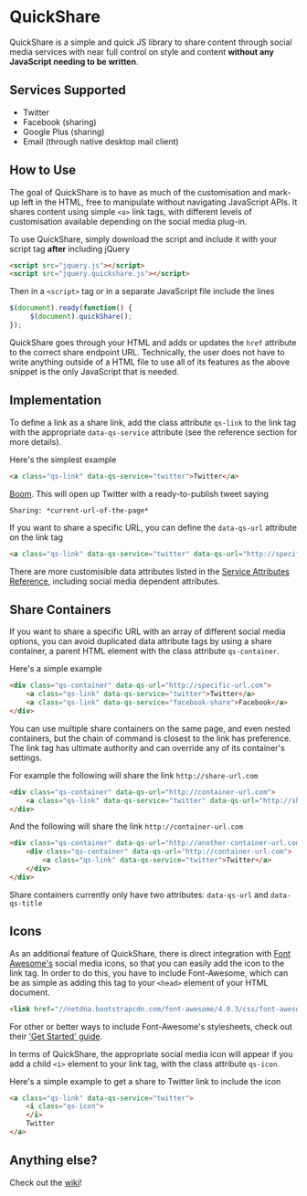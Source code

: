 QuickShare
==========

QuickShare is a simple and quick JS library to share content through social media services with near full control on style and content **without any JavaScript needing to be written**.

Services Supported
------------------

* Twitter
* Facebook (sharing)
* Google Plus (sharing)
* Email (through native desktop mail client)

How to Use
--------------

The goal of QuickShare is to have as much of the customisation and mark-up left in the HTML, free to manipulate without navigating JavaScript APIs. It shares content using simple `<a>` link tags, with different levels of customisation available depending on the social media plug-in.

To use QuickShare, simply download the script and include it with your script tag **after** including jQuery

```html
<script src="jquery.js"></script>
<script src="jquery.quickshare.js"></script>
```

Then in a `<script>` tag or in a separate JavaScript file include the lines

```javascript
$(document).ready(function() {
	 $(document).quickShare();
});
```

QuickShare goes through your HTML and adds or updates the `href` attribute to the correct share endpoint URL. Technically, the user does not have to write anything outside of a HTML file to use all of its features as the above snippet is the only JavaScript that is needed.

Implementation
---------

To define a link as a share link, add the class attribute `qs-link` to the link tag with the appropriate `data-qs-service` attribute (see the reference section for more details).

Here's the simplest example

```html
<a class="qs-link" data-qs-service="twitter">Twitter</a>
```

[Boom](https://twitter.com/intent/tweet?url=https%3A//github.com/Upstatement/quickshare&text=Sharing%3A%20). This will open up Twitter with a ready-to-publish tweet saying

	Sharing: *current-url-of-the-page*

If you want to share a specific URL, you can define the `data-qs-url` attribute on the link tag

```html
<a class="qs-link" data-qs-service="twitter" data-qs-url="http://specific-url.com">Twitter</a>
```

There are more customisible data attributes listed in the [Service Attributes Reference](https://github.com/Upstatement/quickshare/wiki/Service-Attributes-Reference), including social media dependent attributes.

Share Containers
-----------------

If you want to share a specific URL with an array of different social media options, you can avoid duplicated data attribute tags by using a share container, a parent HTML element with the class attribute `qs-container`.

Here's a simple example

```html
<div class="qs-container" data-qs-url="http://specific-url.com">
	<a class="qs-link" data-qs-service="twitter">Twitter</a>
	<a class="qs-link" data-qs-service="facebook-share">Facebook</a>
</div>
```

You can use multiple share containers on the same page, and even nested containers, but the chain of command is closest to the link has preference. The link tag has ultimate authority and can override any of its container's settings.

For example the following will share the link `http://share-url.com`

```html
<div class="qs-container" data-qs-url="http://container-url.com">
	<a class="qs-link" data-qs-service="twitter" data-qs-url="http://share-url.com">Twitter</a>
</div>
```

And the following will share the link `http://container-url.com`

```html
<div class="qs-container" data-qs-url="http://another-container-url.com">
	<div class="qs-container" data-qs-url="http://container-url.com">
		<a class="qs-link" data-qs-service="twitter">Twitter</a>
	</div>
</div>
```

Share containers currently only have two attributes: `data-qs-url` and `data-qs-title`


Icons
-----

As an additional feature of QuickShare, there is direct integration with [Font Awesome's](http://fortawesome.github.io/Font-Awesome/) social media icons, so that you can easily add the icon to the link tag. In order to do this, you have to include Font-Awesome, which can be as simple as adding this tag to your `<head>` element of your HTML document.

```html
<link href="//netdna.bootstrapcdn.com/font-awesome/4.0.3/css/font-awesome.css" rel="stylesheet">
```

For other or better ways to include Font-Awesome's stylesheets, check out their ['Get Started' guide](http://fortawesome.github.io/Font-Awesome/get-started/).

In terms of QuickShare, the appropriate social media icon will appear if you add a child `<i>` element to your link tag, with the class attribute `qs-icon`.

Here's a simple example to get a share to Twitter link to include the icon

```html
<a class="qs-link" data-qs-service="twitter">
	<i class="qs-icon">
	</i>
	Twitter
</a>
```

Anything else?
--------------

Check out the [wiki](https://github.com/Upstatement/quickshare/wiki)!

